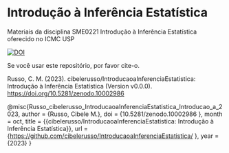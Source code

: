 # Introdução à Inferência Estatística

Materiais da disciplina SME0221 Introdução à Inferência Estatística oferecido no ICMC USP

[![DOI](https://sandbox.zenodo.org/badge/506418849.svg)](https://zenodo-rdm-qa.web.cern.ch/doi/10.5281/zenodo.10002986)

Se você usar este repositório, por favor cite-o.

Russo, C. M. (2023). cibelerusso/IntroducaoaInferenciaEstatistica: Introdução à Inferência Estatística (Version v0.0.0). https://doi.org/10.5281/zenodo.10002986

@misc{Russo_cibelerusso_IntroducaoaInferenciaEstatistica_Introducao_a_2023,
author = {Russo, Cibele M.},
doi = {10.5281/zenodo.10002986 },
month = oct,
title = {{cibelerusso/IntroducaoaInferenciaEstatistica: Introdução à Inferência Estatística}},
url = {https://github.com/cibelerusso/IntroducaoaInferenciaEstatistica/  },
year = {2023}
}
